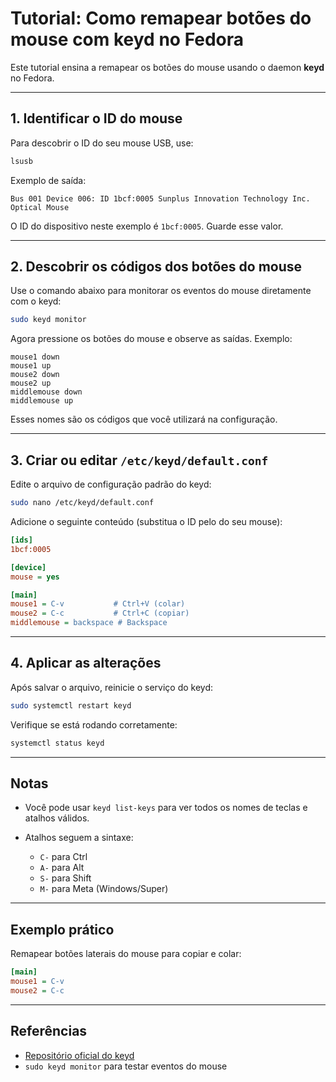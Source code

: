 # Tutorial: Como remapear botões do mouse com keyd no Fedora

Este tutorial ensina a remapear os botões do mouse usando o daemon **keyd** no Fedora.

---

## 1. Identificar o ID do mouse

Para descobrir o ID do seu mouse USB, use:

```bash
lsusb
````

Exemplo de saída:

```
Bus 001 Device 006: ID 1bcf:0005 Sunplus Innovation Technology Inc. Optical Mouse
```

O ID do dispositivo neste exemplo é `1bcf:0005`. Guarde esse valor.

---

## 2. Descobrir os códigos dos botões do mouse

Use o comando abaixo para monitorar os eventos do mouse diretamente com o keyd:

```bash
sudo keyd monitor
```

Agora pressione os botões do mouse e observe as saídas. Exemplo:

```
mouse1 down
mouse1 up
mouse2 down
mouse2 up
middlemouse down
middlemouse up
```

Esses nomes são os códigos que você utilizará na configuração.

---

## 3. Criar ou editar `/etc/keyd/default.conf`

Edite o arquivo de configuração padrão do keyd:

```bash
sudo nano /etc/keyd/default.conf
```

Adicione o seguinte conteúdo (substitua o ID pelo do seu mouse):

```ini
[ids]
1bcf:0005

[device]
mouse = yes

[main]
mouse1 = C-v           # Ctrl+V (colar)
mouse2 = C-c           # Ctrl+C (copiar)
middlemouse = backspace # Backspace
```

---

## 4. Aplicar as alterações

Após salvar o arquivo, reinicie o serviço do keyd:

```bash
sudo systemctl restart keyd
```

Verifique se está rodando corretamente:

```bash
systemctl status keyd
```

---

## Notas

* Você pode usar `keyd list-keys` para ver todos os nomes de teclas e atalhos válidos.
* Atalhos seguem a sintaxe:

  * `C-` para Ctrl
  * `A-` para Alt
  * `S-` para Shift
  * `M-` para Meta (Windows/Super)

---

## Exemplo prático

Remapear botões laterais do mouse para copiar e colar:

```ini
[main]
mouse1 = C-v
mouse2 = C-c
```

---

## Referências

* [Repositório oficial do keyd](https://github.com/rvaiya/keyd)
* `sudo keyd monitor` para testar eventos do mouse
